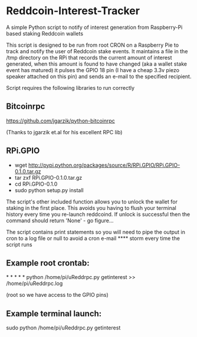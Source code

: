 Reddcoin-Interest-Tracker
=========================

A simple Python script to notify of interest generation from Raspberry-Pi based staking Reddcoin wallets

This script is designed to be run from root CRON on a Raspberry Pie to track and notify the user of Reddcoin stake events. 
It maintains a file in the /tmp directory on the RPi that records the current amount of interest generated, when this 
amount is found to have changed (aka a wallet stake event has matured) it pulses the GPIO 18 pin (I have a cheap 3.3v piezo 
speaker attached on this pin) and sends an e-mail to the specified recipient.

Script requires the following libraries to run correctly

Bitcoinrpc
----------

https://github.com/jgarzik/python-bitcoinrpc

(Thanks to jgarzik et.al for his excellent RPC lib)

RPi.GPIO
--------

* wget http://pypi.python.org/packages/source/R/RPi.GPIO/RPi.GPIO-0.1.0.tar.gz
* tar zxf RPi.GPIO-0.1.0.tar.gz
* cd RPi.GPIO-0.1.0
* sudo python setup.py install

The script's other included function allows you to unlock the wallet for staking in the first place. This avoids you having 
to flush your terminal history every time you re-launch reddcoind. If unlock is successful then the command should return
'None' - go figure...

The script contains print statements so you will need to pipe the output in cron to a log file or null to avoid a cron e-mail
**** storm every time the script runs

Example root crontab:
---------------------

\* * * * * python /home/pi/uReddrpc.py getinterest >> /home/pi/uReddrpc.log

(root so we have access to the GPIO pins)

Example terminal launch:
------------------------

sudo python /home/pi/uReddrpc.py getinterest
